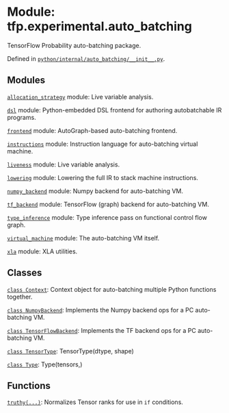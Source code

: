 <div itemscope itemtype="http://developers.google.com/ReferenceObject">
<meta itemprop="name" content="tfp.experimental.auto_batching" />
<meta itemprop="path" content="Stable" />
</div>

# Module: tfp.experimental.auto_batching

TensorFlow Probability auto-batching package.



Defined in [`python/internal/auto_batching/__init__.py`](https://github.com/tensorflow/probability/tree/master/tensorflow_probability/python/internal/auto_batching/__init__.py).

<!-- Placeholder for "Used in" -->


## Modules

[`allocation_strategy`](../../tfp/experimental/auto_batching/allocation_strategy.md) module: Live variable analysis.

[`dsl`](../../tfp/experimental/auto_batching/dsl.md) module: Python-embedded DSL frontend for authoring autobatchable IR programs.

[`frontend`](../../tfp/experimental/auto_batching/frontend.md) module: AutoGraph-based auto-batching frontend.

[`instructions`](../../tfp/experimental/auto_batching/instructions.md) module: Instruction language for auto-batching virtual machine.

[`liveness`](../../tfp/experimental/auto_batching/liveness.md) module: Live variable analysis.

[`lowering`](../../tfp/experimental/auto_batching/lowering.md) module: Lowering the full IR to stack machine instructions.

[`numpy_backend`](../../tfp/experimental/auto_batching/numpy_backend.md) module: Numpy backend for auto-batching VM.

[`tf_backend`](../../tfp/experimental/auto_batching/tf_backend.md) module: TensorFlow (graph) backend for auto-batching VM.

[`type_inference`](../../tfp/experimental/auto_batching/type_inference.md) module: Type inference pass on functional control flow graph.

[`virtual_machine`](../../tfp/experimental/auto_batching/virtual_machine.md) module: The auto-batching VM itself.

[`xla`](../../tfp/experimental/auto_batching/xla.md) module: XLA utilities.

## Classes

[`class Context`](../../tfp/experimental/auto_batching/Context.md): Context object for auto-batching multiple Python functions together.

[`class NumpyBackend`](../../tfp/experimental/auto_batching/NumpyBackend.md): Implements the Numpy backend ops for a PC auto-batching VM.

[`class TensorFlowBackend`](../../tfp/experimental/auto_batching/TensorFlowBackend.md): Implements the TF backend ops for a PC auto-batching VM.

[`class TensorType`](../../tfp/experimental/auto_batching/TensorType.md): TensorType(dtype, shape)

[`class Type`](../../tfp/experimental/auto_batching/Type.md): Type(tensors,)

## Functions

[`truthy(...)`](../../tfp/experimental/auto_batching/truthy.md): Normalizes Tensor ranks for use in `if` conditions.


